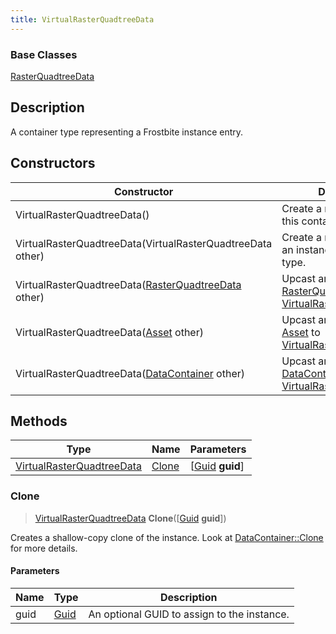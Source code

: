 ```yaml
---
title: VirtualRasterQuadtreeData
---
```

### Base Classes

[RasterQuadtreeData](RasterQuadtreeData)

## Description

A container type representing a Frostbite instance entry.

## Constructors

| Constructor                                                                          | Description                                                                                                                               |
| ------------------------------------------------------------------------------------ | ----------------------------------------------------------------------------------------------------------------------------------------- |
| VirtualRasterQuadtreeData()                                                          | Create a new instance of this container type.                                                                                             |
| VirtualRasterQuadtreeData(VirtualRasterQuadtreeData other)                           | Create a reference copy of an instance of the same type.                                                                                  |
| VirtualRasterQuadtreeData([RasterQuadtreeData](RasterQuadtreeData) other)            | Upcast an instance of type [RasterQuadtreeData](RasterQuadtreeData) to [VirtualRasterQuadtreeData](VirtualRasterQuadtreeData).            |
| VirtualRasterQuadtreeData([Asset](Asset) other)                                      | Upcast an instance of type [Asset](Asset) to [VirtualRasterQuadtreeData](VirtualRasterQuadtreeData).                                      |
| VirtualRasterQuadtreeData([DataContainer](/vext/ref/shared/class/datacontainer) other) | Upcast an instance of type [DataContainer](/vext/ref/shared/class/datacontainer) to [VirtualRasterQuadtreeData](VirtualRasterQuadtreeData). |

## Methods

| Type                                                   | Name            | Parameters                                     |
| ------------------------------------------------------ | --------------- | ---------------------------------------------- |
| [VirtualRasterQuadtreeData](VirtualRasterQuadtreeData) | [Clone](#clone) | \[[Guid](/vext/ref/shared/class/guid) **guid**\] |

### Clone

> [VirtualRasterQuadtreeData](VirtualRasterQuadtreeData) **Clone**(\[[Guid](/vext/ref/shared/class/guid) **guid**\])

Creates a shallow-copy clone of the instance. Look at [DataContainer::Clone](/vext/ref/shared/class/datacontainer#clone) for more details.

#### Parameters

| Name | Type         | Description                                 |
| ---- | ------------ | ------------------------------------------- |
| guid | [Guid](Guid) | An optional GUID to assign to the instance. |

